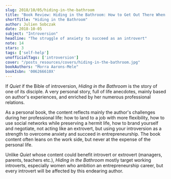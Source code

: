 ```yaml
---
slug: 2018/10/05/hiding-in-the-bathroom
title: "Book Review: Hiding in the Bathroom: How to Get Out There When You'd Rather Stay Home"
shortTitle: "Hiding in the Bathroom"
author: Julien Sobczak
date: 2018-10-05
subject: "Introversion"
headline: "The struggle of anxiety to succeed as an introvert"
note: 14
stars: 3
tags: ['self-help']
unofficialTags: ['introversion']
cover: "/posts_resources/covers/hiding-in-the-bathroom.jpg"
bookAuthors: "Morra Aarons-Mele"
bookIsbn: '006266610X'
---
```



If *Quiet* if the Bible of introversion, *Hiding in the Bathroom* is the story of one of its disciple. A very personal story, full of life anecdotes, mainly based on author's experiences, and enriched by her numerous professional relations.

As a personal book, the content reflects mainly the author's challenges during her professional life: how to land to a job with more flexibility, how to use social networks while preserving a hermit life, how to brand yourself and negotiate, not acting like an extrovert, but using your introversion as a strength to overcome anxiety and succeed in entrepreneurship. The book content often leans on the work side, but never at the expense of the personal life.

Unlike *Quiet* whose content could benefit introvert or extrovert (managers, parents, teachers etc.), *Hiding in the Bathroom* mostly target working introverts, especially women who ambition an entrepreneurship career, but every introvert will be affected by this endearing author.

